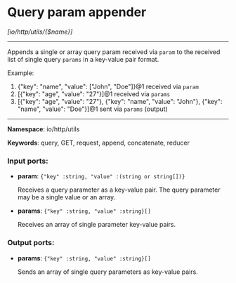 # Query param appender

_[io/http/utils/{$name}]_

---

Appends a single or array query param received via `param` to the received list of single query `params` in a key-value pair format.

Example:
1. {"key": "name", "value": ["John", "Doe"]}@1 received via `param`
2. [{"key": "age", "value": "27"}]@1 received via `params`
3. [{"key": "age", "value": "27"}, {"key": "name", "value": "John"}, {"key": "name", "value": "Doe"}]@1 sent via `params` (output)

---

__Namespace__: io/http/utils

__Keywords__: query, GET, request, append, concatenate, reducer

### Input ports:

* __param__: ` {"key" :string, "value" :(string or string[])} `

    Receives a query parameter as a key-value pair. The query parameter may be a single value or an array.


* __params__: ` {"key" :string, "value" :string}[] `

    Receives an array of single parameter key-value pairs.

### Output ports:

* __params__: ` {"key" :string, "value" :string}[] `

    Sends an array of single query parameters as key-value pairs.

